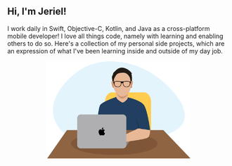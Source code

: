 ## Hi, I'm Jeriel!

I work daily in Swift, Objective-C, Kotlin, and Java as a cross-platform mobile developer! I love all things code, namely with learning and enabling others to do so. Here's a collection of my personal side projects, which are an expression of what I've been learning inside and outside of my day job.

<p align="center">
    <img src="https://github.com/jerielng/jerielng/blob/master/Assets/jeriel-portrait.jpg" width="65%" height="65%">
</p>

